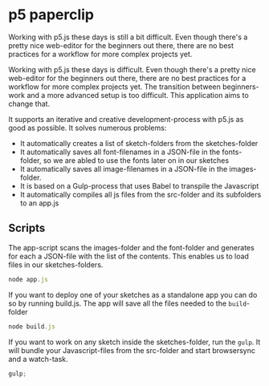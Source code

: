 # p5 paperclip

[logo]: logo.png 'Logo Title Text 2'

Working with p5.js these days is still a bit difficult. Even though there's a pretty nice web-editor for the beginners out there, there are no best practices for a workflow for more complex projects yet.

Working with p5.js these days is difficult. Even though there's a pretty nice web-editor for the beginners out there, there are no best practices for a workflow for more complex projects yet. The transition between beginners-work and a more advanced setup is too difficult. This application aims to change that.

It supports an iterative and creative development-process with p5.js as good as possible. It solves numerous problems:

-   It automatically creates a list of sketch-folders from the sketches-folder
-   It automatically saves all font-filenames in a JSON-file in the fonts-folder, so we are abled to use the fonts later on in our sketches
-   It automatically saves all image-filenames in a JSON-file in the images-folder.
-   It is based on a Gulp-process that uses Babel to transpile the Javascript
-   It automatically compiles all js files from the src-folder and its subfolders to an app.js

## Scripts

The app-script scans the images-folder and the font-folder and generates for each a JSON-file with the list of the contents. This enables us to load files in our sketches-folders.

```js
node app.js
```

If you want to deploy one of your sketches as a standalone app you can do so by running build.js. The app will save all the files needed to the `build`-folder

```js
node build.js
```

If you want to work on any sketch inside the sketches-folder, run the `gulp`. It will bundle your Javascript-files from the src-folder and start browsersync and a watch-task.

```js
gulp;
```

